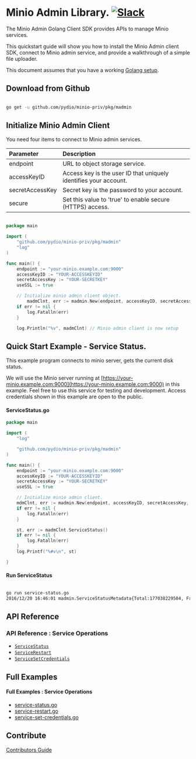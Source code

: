 # Minio Admin Library. [![Slack](https://slack.minio.io/slack?type=svg)](https://slack.minio.io)
The Minio Admin Golang Client SDK provides APIs to manage Minio services.

This quickstart guide will show you how to install the Minio Admin client SDK, connect to Minio admin service, and provide a walkthrough of a simple file uploader. 

This document assumes that you have a working [Golang setup](https://docs.minio.io/docs/how-to-install-golang).

## Download from Github

```sh

go get -u github.com/pydio/minio-priv/pkg/madmin

```

## Initialize Minio Admin Client

You need four items to connect to Minio admin services.


| Parameter  | Description|
| :---         |     :---     |
| endpoint   | URL to object storage service.   |
| accessKeyID | Access key is the user ID that uniquely identifies your account. |
| secretAccessKey | Secret key is the password to your account. |
| secure | Set this value to 'true' to enable secure (HTTPS) access. |


```go

package main

import (
	"github.com/pydio/minio-priv/pkg/madmin"
	"log"
)

func main() {
	endpoint := "your-minio.example.com:9000"
	accessKeyID := "YOUR-ACCESSKEYID"
	secretAccessKey := "YOUR-SECRETKEY"
	useSSL := true

	// Initialize minio admin client object.
        madmClnt, err := madmin.New(endpoint, accessKeyID, secretAccessKey, useSSL)
	if err != nil {
		log.Fatalln(err)
	}

	log.Println("%v", madmClnt) // Minio admin client is now setup


```

## Quick Start Example - Service Status.

This example program connects to minio server, gets the current disk status.

We will use the Minio server running at [https://your-minio.example.com:9000](https://your-minio.example.com:9000) in this example. Feel free to use this service for testing and development. Access credentials shown in this example are open to the public.

#### ServiceStatus.go

```go
package main

import (
	"log"

	"github.com/pydio/minio-priv/pkg/madmin"
)

func main() {
	endpoint := "your-minio.example.com:9000"
	accessKeyID := "YOUR-ACCESSKEYID"
	secretAccessKey := "YOUR-SECRETKEY"
	useSSL := true

	// Initialize minio admin client.
	mdmClnt, err := madmin.New(endpoint, accessKeyID, secretAccessKey, useSSL)
	if err != nil {
		log.Fatalln(err)
	}

	st, err := madmClnt.ServiceStatus()
	if err != nil {
		log.Fatalln(err)
	}
	log.Printf("%#v\n", st)

}

```

#### Run ServiceStatus

```sh

go run service-status.go
2016/12/20 16:46:01 madmin.ServiceStatusMetadata{Total:177038229504, Free:120365559808, Backend:struct { Type madmin.BackendType; OnlineDisks int; OfflineDisks int; ReadQuorum int; WriteQuorum int }{Type:1, OnlineDisks:0, OfflineDisks:0, ReadQuorum:0, WriteQuorum:0}}

```

## API Reference

### API Reference : Service Operations

* [`ServiceStatus`](./API.md#ServiceStatus)
* [`ServiceRestart`](./API.md#ServiceRestart)
* [`ServiceSetCredentials`](./API.md#ServiceSetCredentials)

## Full Examples

#### Full Examples : Service Operations

* [service-status.go](https://github.com/pydio/minio-priv/blob/master/pkg/madmin/examples/service-status.go)
* [service-restart.go](https://github.com/pydio/minio-priv/blob/master/pkg/madmin/examples/service-restart.go)
* [service-set-credentials.go](https://github.com/pydio/minio-priv/blob/master/pkg/madmin/examples/service-set-credentials.go)

## Contribute

[Contributors Guide](https://github.com/pydio/minio-priv/blob/master/CONTRIBUTING.md)

